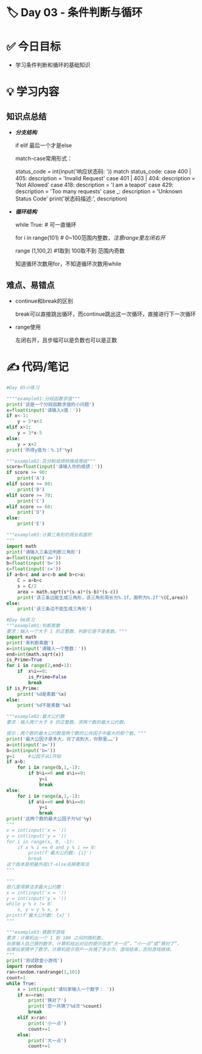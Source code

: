 # 🏷 Day 03 - 条件判断与循环

# ✅ 今日目标

- 学习条件判断和循环的基础知识

# 💡 学习内容

## 知识点总结

- ***分支结构***
    
    if elif 最后一个才是else
    
    match-case常用形式：
    
    status_code = int(input('响应状态码: '))
    match status_code:
    case 400 | 405: description = 'Invalid Request'
    case 401 | 403 | 404: description = 'Not Allowed'
    case 418: description = 'I am a teapot'
    case 429: description = 'Too many requests'
    case _: description = 'Unknown Status Code'
    print('状态码描述:', description)
    
- ***循环结构***
    
    while True:             # 可一直循环
    
    for i in range(101)  # 0~100范围内整数，*注意range里左闭右开*
    
    range (1,100,2)       #1取到 100取不到 范围内奇数
    
    知道循环次数用for，不知道循环次数用while
    

## 难点、易错点

- continue和break的区别
    
    break可以直接跳出循环，而continue跳出这一次循环，直接进行下一次循环
    
- range使用
    
    左闭右开，且步幅可以是负数也可以是正数
    

# ✍️ 代码/笔记

```python
#Day 05小练习

""""example01:分段函数求值"""
print('这是一个分段函数求值的小问题')
x=float(input('请输入x值：'))
if x<-1:
    y = 5*x+3
elif x>1:
    y = 3*x-5
else:
    y = x+2
print('所得y值为：%.1f'%y)

"""example02:百分制成绩转换成等级"""
score=float(input('请输入你的成绩：'))
if score >= 90:
    print('A')
elif score >= 80:
    print('B')
elif score >= 70:
    print('C')
elif score >= 60:
    print('D')
else:
    print('E')

"""example03:计算三角形的周长和面积
"""
import math
print('请输入三条边判断三角形')
a=float(input('a='))
b=float(input('b='))
c=float(input('c='))
if a+b>c and a+c>b and b+c>a:
    C = a+b+c
    s = C/2
    area = math.sqrt(s*(s-a)*(s-b)*(s-c))
    print('该三条边能生成三角形，该三角形周长为%.1f，面积为%.2f'%(C,area))
else:
    print('该三条边不能生成三角形')

#Day 06练习
"""example01:判断素数
要求：输入一个大于 1 的正整数，判断它是不是素数。"""
import math
print('来判断素数')
x=int(input('请输入一个整数：'))
end=int(math.sqrt(x))
is_Prime=True
for i in range(2,end+1):
    if  x%i==0:
        is_Prime=False
        break
if is_Prime:
    print('%d是素数'%x)
else:
    print('%d不是素数'%x)

"""example02:最大公约数
要求：输入两个大于 0 的正整数，求两个数的最大公约数。

提示：两个数的最大公约数是两个数的公共因子中最大的那个数。"""
print('最大公因子是多大，对了说到大，你那里……')
a=int(input('a='))
b=int(input('b='))
y=1     #公因子从1开始
if a>b:
    for i in range(b,1,-1):
        if b%i==0 and a%i==0:
            y=i
            break
else:
    for i in range(a,1,-1):
        if a%i==0 and b%i==0:
            y=i
            break
print('这两个数的最大公因子为%d'%y)
"""
x = int(input('x = '))
y = int(input('y = '))
for i in range(x, 0, -1):
    if x % i == 0 and y % i == 0:
        print(f'最大公约数: {i}')
        break
这个版本是把最外层if-else去掉更简洁
"""

"""
欧几里得算法求最大公约数：
x = int(input('x = '))
y = int(input('y = '))
while y % x != 0:
    x, y = y % x, x
print(f'最大公约数: {x}')
"""

"""example03:猜数字游戏
要求：计算机出一个 1 到 100 之间的随机数，
玩家输入自己猜的数字，计算机给出对应的提示信息“大一点”、“小一点”或“猜对了”，
如果玩家猜中了数字，计算机提示用户一共猜了多少次，游戏结束，否则游戏继续。
"""
print('测试欧皇小游戏')
import random
ran=random.randrange(1,101)
count=1
while True:
    x = int(input('请玩家输入一个数字： '))
    if x==ran:
        print('猜对了')
        print('您一共猜了%d次'%count)
        break
    elif x>ran:
        print('小一点')
        count+=1
    else:
        print('大一点')
        count+=1

```